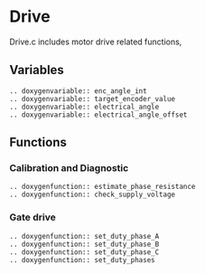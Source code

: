 # Drive
Drive.c includes motor drive related functions, 

## Variables
```{eval-rst}
.. doxygenvariable:: enc_angle_int
.. doxygenvariable:: target_encoder_value
.. doxygenvariable:: electrical_angle
.. doxygenvariable:: electrical_angle_offset
```


## Functions

### Calibration and Diagnostic

```{eval-rst}
.. doxygenfunction:: estimate_phase_resistance
.. doxygenfunction:: check_supply_voltage
```

### Gate drive
```{eval-rst}
.. doxygenfunction:: set_duty_phase_A
.. doxygenfunction:: set_duty_phase_B
.. doxygenfunction:: set_duty_phase_C
.. doxygenfunction:: set_duty_phases
```